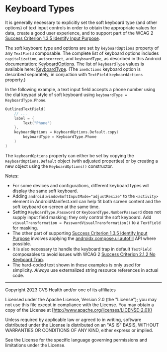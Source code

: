 # Keyboard Types
It is generally necessary to explicitly set the soft keyboard type (and other options) of text input controls in order to obtain the appropriate values for data, create a good user experience, and to support part of the WCAG 2 [Success Criterion 1.3.5 Identify Input Purpose](https://www.w3.org/TR/WCAG21/#identify-input-purpose).

The soft keyboard type and options are set by `keyboardOptions` property of any `TextField` composable. The complete list of keyboard options includes `capitalization`, `autocorrect`, and `keyboardType`, as described in this Android documentation: [KeyboardOptions](https://developer.android.com/reference/kotlin/androidx/compose/foundation/text/KeyboardOptions). The list of `keyboardType` values is available here:
[KeyboardType](https://developer.android.com/reference/kotlin/androidx/compose/ui/text/input/KeyboardType). (The `imeActions` keyboard option is described separately, in conjuction with `TextField` `keyboardActions` property.)

In the following example, a text input field accepts a phone number using the dial keypad style of soft keyboard using `keyboardType = KeyboardType.Phone`.

```kotlin
OutlinedTextField(
    // ...
    label = {
        Text("Phone")
    },
    keyboardOptions = KeyboardOptions.Default.copy(
        keyboardType = KeyboardType.Phone
    )
)
```

The `keyboardOptions` property can either be set by copying the `KeyboardOptions.Default` object (with adjusted properties) or by creating a new object using the `KeyboardOptions()` constructor.

Notes:
* For some devices and configurations, different keyboard types will display the same soft keyboard.
* Adding `android:windowSoftInputMode="adjustResize"` to the `<activity>` element in AndroidManifest.xml can help fit both screen content and the soft keyboard on-screen at the same time.
* Setting `KeyboardType.Password` or `KeyboardType.NumberPassword` does not supply input field masking; they only control the soft keyboard. Add `visualTransformation = PasswordVisualTransformation()` to a `TextField` for masking.
* The other part of supporting [Success Criterion 1.3.5 Identify Input Purpose](https://www.w3.org/TR/WCAG21/#identify-input-purpose) involves applying the [androidx.compose.ui.autofill](https://developer.android.com/reference/kotlin/androidx/compose/ui/autofill/package-summary) API where possible. 
* It is also necessary to handle the keyboard trap in default `TextField` composables to avoid issues with WCAG 2 [Success Criterion 2.1.2 No Keyboard Trap](https://www.w3.org/TR/WCAG21/#no-keyboard-trap).
* The hard-coded text shown in these examples is only used for simplicity. _Always_ use externalized string resource references in actual code.

----

Copyright 2023 CVS Health and/or one of its affiliates

Licensed under the Apache License, Version 2.0 (the "License");
you may not use this file except in compliance with the License.
You may obtain a copy of the License at
[http://www.apache.org/licenses/LICENSE-2.0]()

Unless required by applicable law or agreed to in writing, software
distributed under the License is distributed on an "AS IS" BASIS,
WITHOUT WARRANTIES OR CONDITIONS OF ANY KIND, either express or implied.

See the License for the specific language governing permissions and
limitations under the License.